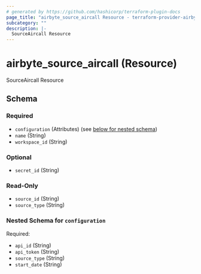 ```yaml
---
# generated by https://github.com/hashicorp/terraform-plugin-docs
page_title: "airbyte_source_aircall Resource - terraform-provider-airbyte-new"
subcategory: ""
description: |-
  SourceAircall Resource
---
```


# airbyte_source_aircall (Resource)

SourceAircall Resource



<!-- schema generated by tfplugindocs -->
## Schema

### Required

- `configuration` (Attributes) (see [below for nested schema](#nestedatt--configuration))
- `name` (String)
- `workspace_id` (String)

### Optional

- `secret_id` (String)

### Read-Only

- `source_id` (String)
- `source_type` (String)

<a id="nestedatt--configuration"></a>
### Nested Schema for `configuration`

Required:

- `api_id` (String)
- `api_token` (String)
- `source_type` (String)
- `start_date` (String)


